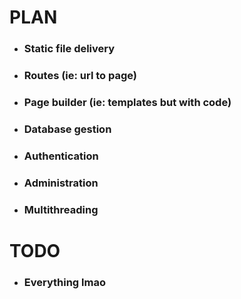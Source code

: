 # PLAN

- ### Static file delivery
- ### Routes (ie: url to page)
- ### Page builder (ie: templates but with code)
- ### Database gestion
- ### Authentication
- ### Administration
- ### Multithreading

# TODO

- ### Everything lmao
